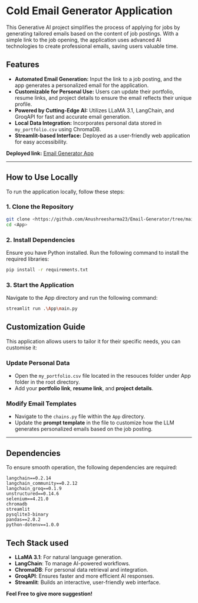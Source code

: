 # Cold Email Generator Application

This Generative AI project simplifies the process of applying for jobs by generating tailored emails based on the content of job postings. With a simple link to the job opening, the application uses advanced AI technologies to create professional emails, saving users valuable time.

## Features
- **Automated Email Generation:** Input the link to a job posting, and the app generates a personalized email for the application.
- **Customizable for Personal Use:** Users can update their portfolio, resume links, and project details to ensure the email reflects their unique profile.
- **Powered by Cutting-Edge AI:** Utilizes LLaMA 3.1, LangChain, and GroqAPI for fast and accurate email generation.
- **Local Data Integration:** Incorporates personal data stored in `my_portfolio.csv` using ChromaDB.
- **Streamlit-based Interface:** Deployed as a user-friendly web application for easy accessibility.

**Deployed link:** [Email Generator App](https://anushreesharma23-email-generator-appmain-ber2tk.streamlit.app/)

---

## How to Use Locally
To run the application locally, follow these steps:

### 1. Clone the Repository
```bash
git clone <https://github.com/Anushreesharma23/Email-Generator/tree/main>
cd <App>
```
### 2. Install Dependencies
Ensure you have Python installed. Run the following command to install the required libraries:

```bash
pip install -r requirements.txt
```
### 3. Start the Application
Navigate to the App directory and run the following command:

```bash
streamlit run .\App\main.py
```
## Customization Guide
This application allows users to tailor it for their specific needs, you can customise it:

### **Update Personal Data**
- Open the `my_portfolio.csv` file located in the resouces folder under App folder in the root directory.
- Add your **portfolio link**, **resume link**, and **project details**.

### **Modify Email Templates**
- Navigate to the `chains.py` file within the `App` directory.
- Update the **prompt template** in the file to customize how the LLM generates personalized emails based on the job posting.

---

## Dependencies
To ensure smooth operation, the following dependencies are required:

```plaintext
langchain==0.2.14
langchain_community==0.2.12
langchain_groq==0.1.9
unstructured==0.14.6
selenium==4.21.0
chromadb
streamlit
pysqlite3-binary
pandas==2.0.2
python-dotenv==1.0.0
```
## Tech Stack used
- **LLaMA 3.1**: For natural language generation.
- **LangChain**: To manage AI-powered workflows.
- **ChromaDB**: For personal data retrieval and integration.
- **GroqAPI**: Ensures faster and more efficient AI responses.
- **Streamlit**: Builds an interactive, user-friendly web interface.

**Feel Free to give more suggestion!**


